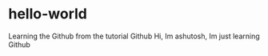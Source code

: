 # hello-world
Learning the Github from the tutorial Github
Hi, Im ashutosh, Im just learning Github
